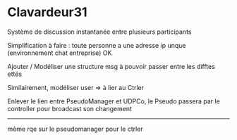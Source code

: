 # Clavardeur31
Système de discussion instantanée entre plusieurs participants

Simplification à faire : toute personne a une adresse ip unque (environnement chat entreprise)
OK

Ajouter / Modéliser une structure msg à pouvoir passer entre les difftes ettés

Similairement, modéliser user
=> à lier au Ctrler


Enlever le lien entre PseudoManager et UDPCo, le Pseudo passera par le controller pour broadcast son changement



---------

même rqe sur le pseudomanager pour le ctrler

